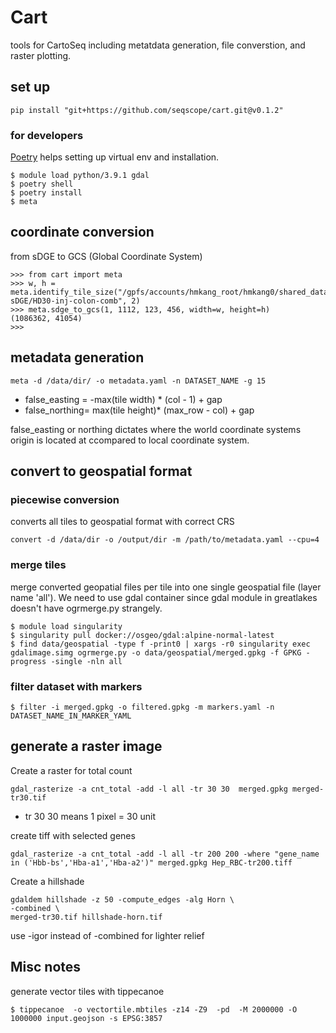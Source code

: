 # Cart

tools for CartoSeq including metatdata generation, file converstion, and raster plotting.

## set up

```
pip install "git+https://github.com/seqscope/cart.git@v0.1.2"
```

### for developers
[Poetry](https://python-poetry.org/) helps setting up virtual env and installation.

```
$ module load python/3.9.1 gdal
$ poetry shell
$ poetry install
$ meta
```

## coordinate conversion
from sDGE to GCS (Global Coordinate System)
```
>>> from cart import meta
>>> w, h = meta.identify_tile_size("/gpfs/accounts/hmkang_root/hmkang0/shared_data/NGST-sDGE/HD30-inj-colon-comb", 2)
>>> meta.sdge_to_gcs(1, 1112, 123, 456, width=w, height=h)
(1086362, 41054)
>>>
```

## metadata generation

```
meta -d /data/dir/ -o metadata.yaml -n DATASET_NAME -g 15
```

* false_easting = -max(tile width) * (col - 1) + gap
* false_northing=  max(tile height)* (max_row - col) + gap

false_easting or northing dictates where the world coordinate systems origin is located at ccompared to local coordinate system.


## convert to geospatial format 


### piecewise conversion

converts all tiles to geospatial format with correct CRS

```
convert -d /data/dir -o /output/dir -m /path/to/metadata.yaml --cpu=4 
```

### merge tiles

merge converted geopatial files per tile into one single geospatial file (layer name 'all'). We need to use gdal container since gdal module in greatlakes doesn't have ogrmerge.py strangely.

```
$ module load singularity
$ singularity pull docker://osgeo/gdal:alpine-normal-latest
$ find data/geospatial -type f -print0 | xargs -r0 singularity exec gdalimage.simg ogrmerge.py -o data/geospatial/merged.gpkg -f GPKG -progress -single -nln all   
```

### filter dataset with markers

```
$ filter -i merged.gpkg -o filtered.gpkg -m markers.yaml -n DATASET_NAME_IN_MARKER_YAML
```


## generate a raster image

Create a raster for total count
```
gdal_rasterize -a cnt_total -add -l all -tr 30 30  merged.gpkg merged-tr30.tif
```
* tr 30 30 means 1 pixel = 30 unit

create tiff with selected genes
```
gdal_rasterize -a cnt_total -add -l all -tr 200 200 -where "gene_name in ('Hbb-bs','Hba-a1','Hba-a2')" merged.gpkg Hep_RBC-tr200.tiff
```

Create a hillshade

```
gdaldem hillshade -z 50 -compute_edges -alg Horn \
-combined \   
merged-tr30.tif hillshade-horn.tif 
```
use -igor instead of -combined for lighter relief

## Misc notes


generate vector tiles with tippecanoe
```
$ tippecanoe  -o vectortile.mbtiles -z14 -Z9  -pd  -M 2000000 -O 1000000 input.geojson -s EPSG:3857
```
